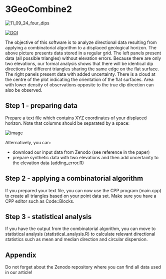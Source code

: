 # 3GeoCombine2
![11_09_24_four_dips](https://github.com/user-attachments/assets/87e31f1f-a98d-4861-83af-62805aa22317)

[![DOI](https://zenodo.org/badge/DOI/10.5281/zenodo.13974878.svg)](https://doi.org/10.5281/zenodo.13974878)

The objective of this software is to analyze directional data resulting from applying a combinatorial algorithm to a displaced geological horizon. The above picture presents data stored in a regular grid. The left panels present data (all possible triangles) without elevation errors. Because there are only two elevations, our formal analysis shows that there will be identical dip directions for different triangles sharing the same edge on the flat surface. The right panels present data with added uncertainty. There is a cloud at the centre of the plot indicating the orientation of the flat surfaces. Area with lower density of observations opposite to the true dip direction can also be observed.

## Step 1 - preparing data

Prepare a text file which contains XYZ coordinates of your displaced horizon. Note that columns should be separated by a space:

![image](https://github.com/user-attachments/assets/158977fa-417a-43fb-bc05-476fe463077b)

Alternatively, you can:
- download our input data from Zenodo (see reference in the paper)
- prepare synthetic data with two elevations and then add uncertainty to the elevation data (adding_error.R)

## Step 2 - applying a combinatorial algorithm

If you prepared your text file, you can now use the CPP program (main.cpp) to create all triangles based on your point data set. 
Make sure you have a CPP editor such as Code::Blocks.

## Step 3 - statistical analysis

If you have the output from the combinatorial algorithm, you can move to statistical analysis (statistical_analysis.R) to calculate relevant directional statistics such as mean and median direction and circular dispersion.

## Appendix

Do not forget about the Zenodo repository where you can find all data used in our article!
